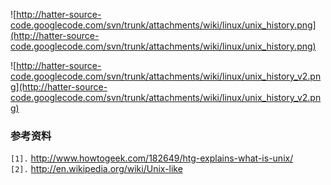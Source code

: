 ![http://hatter-source-code.googlecode.com/svn/trunk/attachments/wiki/linux/unix_history.png](http://hatter-source-code.googlecode.com/svn/trunk/attachments/wiki/linux/unix_history.png)

![http://hatter-source-code.googlecode.com/svn/trunk/attachments/wiki/linux/unix_history_v2.png](http://hatter-source-code.googlecode.com/svn/trunk/attachments/wiki/linux/unix_history_v2.png)


### 参考资料 ###
`[1].` http://www.howtogeek.com/182649/htg-explains-what-is-unix/<br>
<code>[2].</code> <a href='http://en.wikipedia.org/wiki/Unix-like'>http://en.wikipedia.org/wiki/Unix-like</a><br>